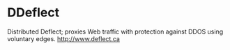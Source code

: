 DDeflect
========

Distributed Deflect; proxies Web traffic with protection against DDOS using voluntary edges. http://www.deflect.ca
